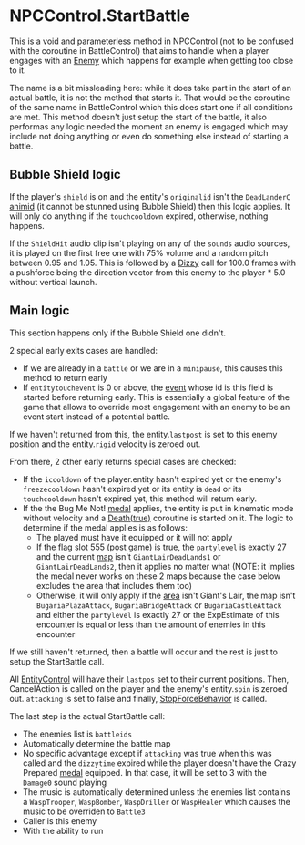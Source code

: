 # NPCControl.StartBattle
This is a void and parameterless method in NPCControl (not to be confused with the coroutine in BattleControl) that aims to handle when a player engages with an [Enemy](../Enemy.md) which happens for example when getting too close to it. 

The name is a bit missleading here: while it does take part in the start of an actual battle, it is not the method that starts it. That would be the coroutine of the same name in BattleControl which this does start one if all conditions are met. This method doesn't just setup the start of the battle, it also performas any logic needed the moment an enemy is engaged which may include not doing anything or even do something else instead of starting a battle.

## Bubble Shield logic
If the player's `shield` is on and the entity's `originalid` isn't the `DeadLanderC` [animid](../../../Enums%20and%20IDs/AnimIDs.md) (it cannot be stunned using Bubble Shield) then this logic applies. It will only do anything if the `touchcooldown` expired, otherwise, nothing happens.

If the `ShieldHit` audio clip isn't playing on any of the `sounds` audio sources, it is played on the first free one with 75% volume and a random pitch between 0.95 and 1.05. This is followed by a [Dizzy](Dizzy.md) call for 100.0 frames with a pushforce being the direction vector from this enemy to the player * 5.0 without vertical launch.

## Main logic
This section happens only if the Bubble Shield one didn't.

2 special early exits cases are handled:

- If we are already in a `battle` or we are in a `minipause`, this causes this method to return early
- If `entitytouchevent` is 0 or above, the [event](../../../Enums%20and%20IDs/Events.md) whose id is this field is started before returning early. This is essentially a global feature of the game that allows to override most engagement with an enemy to be an event start instead of a potential battle.

If we haven't returned from this, the entity.`lastpost` is set to this enemy position and the entity.`rigid` velocity is zeroed out.

From there, 2 other early returns special cases are checked:

- If the `icooldown` of the player.entity hasn't expired yet or the enemy's `freezecooldown` hasn't expired yet or its entity is `dead` or its `touchcooldown` hasn't expired yet, this method will return early.
- If the the Bug Me Not! [medal](../../../Enums%20and%20IDs/Medal.md) applies, the entity is put in kinematic mode without velocity and a [Death(true)](../../EntityControl/Notable%20methods/Death.md) coroutine is started on it. The logic to determine if the medal applies is as follows:
    - The played must have it equipped or it will not apply
    - If the [flag](../../../Flags%20arrays/flags.md) slot 555 (post game) is true, the `partylevel` is exactly 27 and the current [map](../../../Enums%20and%20IDs/Maps.md) isn't `GiantLairDeadLands1` or `GiantLairDeadLands2`, then it applies no matter what (NOTE: it implies the medal never works on these 2 maps because the case below excludes the area that includes them too)
    - Otherwise, it will only apply if the [area](../../../Enums%20and%20IDs/librarystuff/Areas.md) isn't Giant's Lair, the map isn't `BugariaPlazaAttack`, `BugariaBridgeAttack` or `BugariaCastleAttack` and either the `partylevel` is exactly 27 or the ExpEstimate of this encounter is equal or less than the amount of enemies in this encounter

If we still haven't returned, then a battle will occur and the rest is just to setup the StartBattle call.

All [EntityControl](../../EntityControl/EntityControl.md) will have their `lastpos` set to their current positions. Then, CancelAction is called on the player and the enemy's entity.`spin` is zeroed out. `attacking` is set to false and finally, [StopForceBehavior](StopForceBehavior.md) is called.

The last step is the actual StartBattle call:

- The enemies list is `battleids`
- Automatically determine the battle map
- No specific advantage except if `attacking` was true when this was called and the `dizzytime` expired while the player doesn't have the Crazy Prepared [medal](../../../Enums%20and%20IDs/Medal.md) equipped. In that case, it will be set to 3 with the `Damage0` sound playing
- The music is automatically determined unless the enemies list contains a `WaspTrooper`, `WaspBomber`, `WaspDriller` or `WaspHealer` which causes the music to be overriden to `Battle3`
- Caller is this enemy
- With the ability to run

